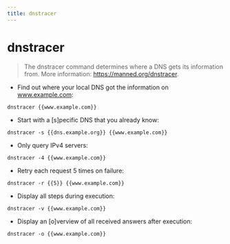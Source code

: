 ```yaml
---
title: dnstracer
---
```

# dnstracer

> The dnstracer command determines where a DNS gets its information from.
> More information: <https://manned.org/dnstracer>.

- Find out where your local DNS got the information on www.example.com:

`dnstracer {{www.example.com}}`

- Start with a [s]pecific DNS that you already know:

`dnstracer -s {{dns.example.org}} {{www.example.com}}`

- Only query IPv4 servers:

`dnstracer -4 {{www.example.com}}`

- Retry each request 5 times on failure:

`dnstracer -r {{5}} {{www.example.com}}`

- Display all steps during execution:

`dnstracer -v {{www.example.com}}`

- Display an [o]verview of all received answers after execution:

`dnstracer -o {{www.example.com}}`

